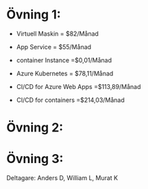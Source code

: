 # Övning 1:

* Virtuell Maskin = $82/Månad

* App Service = $55/Månad

* container Instance =$0,01/Månad

* Azure Kubernetes = $78,11/Månad
* CI/CD for Azure Web Apps =$113,89/Månad
* CI/CD for containers =$214,03/Månad



# Övning 2:





# Övning 3:









Deltagare: Anders D, William L, Murat K